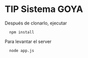 TIP Sistema GOYA
====

Después de clonarlo, ejecutar

      npm install



Para levantar el server

      node app.js
